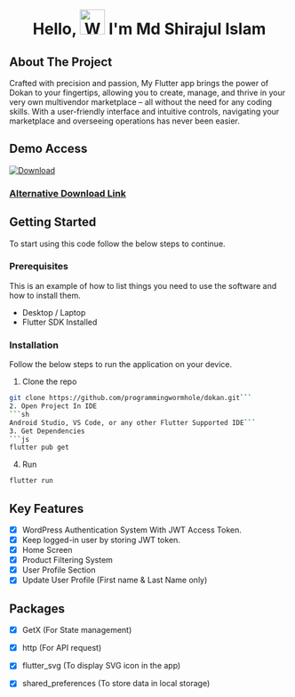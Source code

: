 
<h1 align="center"> Hello, <img src="https://raw.githubusercontent.com/nixin72/nixin72/master/wave.gif"  
alt="Waving hand animated gif"  
height="45"  
width="45" /> I'm Md Shirajul Islam</h1>  


<!-- ABOUT THE PROJECT -->  
## About The Project

Crafted with precision and passion, My Flutter app brings the power of Dokan to your fingertips, allowing you to create, manage, and thrive in your very own multivendor marketplace – all without the need for any coding skills. With a user-friendly interface and intuitive controls, navigating your marketplace and overseeing operations has never been easier.

<!-- Demo -->  
## Demo Access
[![Download][Download]][Download-url]  
<h3><a href="https://mega.nz/file/VoBmwTAT#MM0V7JTdVbixruA_qr04ip-qfntHyRT1zex_oaw_kzA" target="_blank">Alternative Download Link</a></h3>


<!-- GETTING STARTED -->  
## Getting Started
To start using this code follow the below steps to continue.

### Prerequisites

This is an example of how to list things you need to use the software and how to install them.
* Desktop / Laptop
* Flutter SDK Installed

### Installation

Follow the below steps to run the application on your device.

1. Clone the repo
```sh  
git clone https://github.com/programmingwormhole/dokan.git```  
2. Open Project In IDE  
```sh  
Android Studio, VS Code, or any other Flutter Supported IDE```  
3. Get Dependencies  
```js  
flutter pub get  
```  
4. Run
```js  
flutter run  
```  

<!-- ROADMAP -->  
## Key Features
- [x] WordPress Authentication System With JWT Access Token.
- [x] Keep logged-in user by storing JWT token.
- [x] Home Screen
- [x] Product Filtering System
- [x] User Profile Section
- [x] Update User Profile (First name & Last Name only)
<!-- Package -->  
## Packages
- [x] GetX (For State management)
- [x] http (For API request)
- [x] flutter_svg (To display SVG icon in the app)
- [x] shared_preferences (To store data in local storage)


<!-- MARKDOWN LINKS & IMAGES -->  
<!-- https://www.markdownguide.org/basic-syntax/#reference-style-links -->  
[Flutter]: https://camo.githubusercontent.com/b6d2d66adc138025ea9cdf8444cdc29a588c98d062c263f8651ba6b7ad46fef0/68747470733a2f2f696d672e736869656c64732e696f2f62616467652f466c75747465722d2532333032353639422e7376673f7374796c653d666f722d7468652d6261646765266c6f676f3d466c7574746572266c6f676f436f6c6f723d7768697465
[Flutter-url]: https://flutter.dev
[Dart]: https://camo.githubusercontent.com/a0a1ad90011aa02e7e6f32be4998b8843f0884eed20b575c8a2189859550824d/68747470733a2f2f696d672e736869656c64732e696f2f62616467652f646172742d2532333031373543322e7376673f7374796c653d666f722d7468652d6261646765266c6f676f3d64617274266c6f676f436f6c6f723d7768697465
[Dart-url]: https://dart.dev
[Download]: https://camo.envatousercontent.com/66cff805c4d35c74668291a51e21f978424565d9/68747470733a2f2f7261772e67697468756275736572636f6e74656e742e636f6d2f70726f6772616d6d696e67776f726d686f6c652f656e7661746f2f6d61696e2f64656d6f2e676966
[Download-url]: https://drive.google.com/file/d/1-0YdzS4ifqA1FHmi-e2UfmN2meYE6j0U/view?usp=sharing